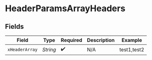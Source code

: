 # HeaderParamsArrayHeaders


## Fields

| Field              | Type               | Required           | Description        | Example            |
| ------------------ | ------------------ | ------------------ | ------------------ | ------------------ |
| `xHeaderArray`     | *String*           | :heavy_check_mark: | N/A                | test1,test2        |